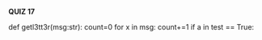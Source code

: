 **QUIZ 17**


def getl3tt3r(msg:str):
    count=0
    for x in msg:
        count+=1
        if a in test == True:
